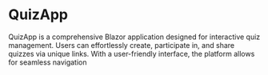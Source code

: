 # QuizApp
QuizApp is a comprehensive Blazor application designed for interactive quiz management. Users can effortlessly create, participate in, and share quizzes via unique links. With a user-friendly interface, the platform allows for seamless navigation
